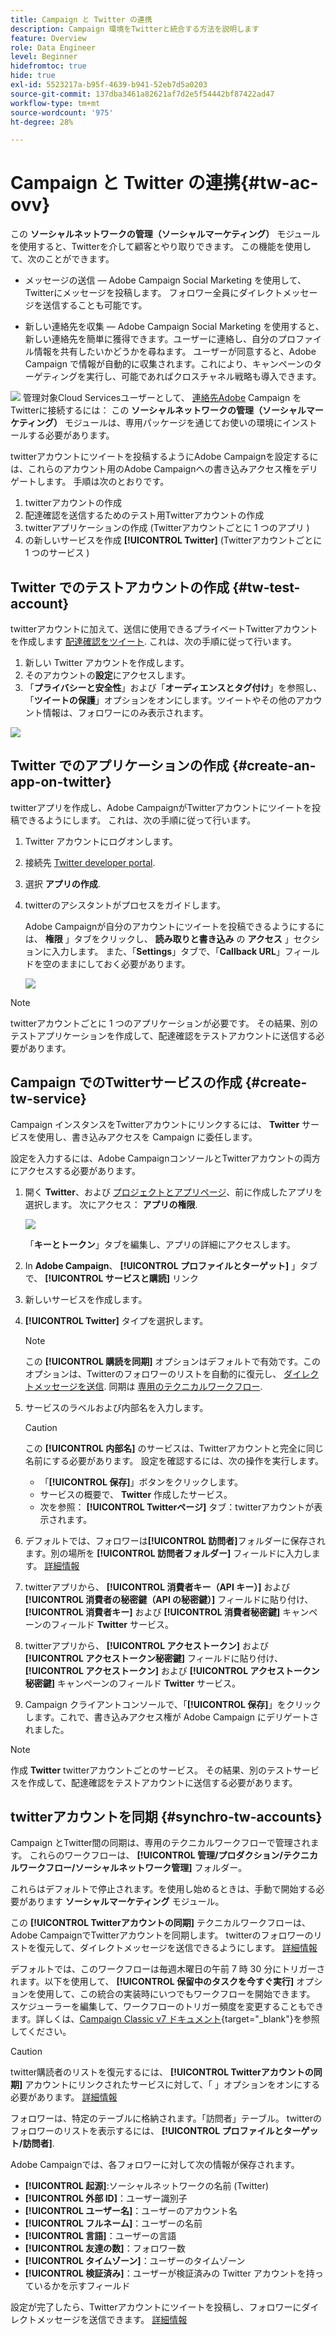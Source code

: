```yaml
---
title: Campaign と Twitter の連携
description: Campaign 環境をTwitterと統合する方法を説明します
feature: Overview
role: Data Engineer
level: Beginner
hidefromtoc: true
hide: true
exl-id: 5523217a-b95f-4639-b941-52eb7d5a0203
source-git-commit: 137dba3461a82621af7d2e5f54442bf87422ad47
workflow-type: tm+mt
source-wordcount: '975'
ht-degree: 28%

---
```


# Campaign と Twitter の連携{#tw-ac-ovv}

この **ソーシャルネットワークの管理（ソーシャルマーケティング）** モジュールを使用すると、Twitterを介して顧客とやり取りできます。 この機能を使用して、次のことができます。

* メッセージの送信 — Adobe Campaign Social Marketing を使用して、Twitterにメッセージを投稿します。 フォロワー全員にダイレクトメッセージを送信することも可能です。

* 新しい連絡先を収集 — Adobe Campaign Social Marketing を使用すると、新しい連絡先を簡単に獲得できます。ユーザーに連絡し、自分のプロファイル情報を共有したいかどうかを尋ねます。 ユーザーが同意すると、Adobe Campaign で情報が自動的に収集されます。これにより、キャンペーンのターゲティングを実行し、可能であればクロスチャネル戦略も導入できます。

![](../assets/do-not-localize/speech.png)  管理対象Cloud Servicesユーザーとして、 [連絡先Adobe](../start/campaign-faq.md#support) Campaign をTwitterに接続するには： この  **ソーシャルネットワークの管理（ソーシャルマーケティング）** モジュールは、専用パッケージを通じてお使いの環境にインストールする必要があります。


twitterアカウントにツイートを投稿するようにAdobe Campaignを設定するには、これらのアカウント用のAdobe Campaignへの書き込みアクセス権をデリゲートします。 手順は次のとおりです。

1. twitterアカウントの作成
1. 配達確認を送信するためのテスト用Twitterアカウントの作成
1. twitterアプリケーションの作成 (Twitterアカウントごとに 1 つのアプリ )
1. の新しいサービスを作成 **[!UICONTROL Twitter]** (Twitterアカウントごとに 1 つのサービス )

## Twitter でのテストアカウントの作成 {#tw-test-account}

twitterアカウントに加えて、送信に使用できるプライベートTwitterアカウントを作成します [配達確認をツイート](../send/twitter.md#send-tw-proofs). これは、次の手順に従って行います。

1. 新しい Twitter アカウントを作成します。
1. そのアカウントの&#x200B;**設定**&#x200B;にアクセスします。
1. 「**プライバシーと安全性**」および「**オーディエンスとタグ付け**」を参照し、「**ツイートの保護**」オプションをオンにします。ツイートやその他のアカウント情報は、フォロワーにのみ表示されます。

![](assets/social_tw_test_page.png)

## Twitter でのアプリケーションの作成 {#create-an-app-on-twitter}

twitterアプリを作成し、Adobe CampaignがTwitterアカウントにツイートを投稿できるようにします。  これは、次の手順に従って行います。

1. Twitter アカウントにログオンします。
1. 接続先 [Twitter developer portal](https://developer.twitter.com/en/apps).
1. 選択 **アプリの作成**.
1. twitterのアシスタントがプロセスをガイドします。

   Adobe Campaignが自分のアカウントにツイートを投稿できるようにするには、 **権限** 」タブをクリックし、 **読み取りと書き込み** の **アクセス** 」セクションに入力します。 また、「**Settings**」タブで、「**Callback URL**」フィールドを空のままにしておく必要があります。

   ![](assets/social_tw_app.png)

>[!NOTE]
>
>twitterアカウントごとに 1 つのアプリケーションが必要です。 その結果、別のテストアプリケーションを作成して、配達確認をテストアカウントに送信する必要があります。

## Campaign でのTwitterサービスの作成 {#create-tw-service}

Campaign インスタンスをTwitterアカウントにリンクするには、 **Twitter** サービスを使用し、書き込みアクセスを Campaign に委任します。

設定を入力するには、Adobe CampaignコンソールとTwitterアカウントの両方にアクセスする必要があります。

1. 開く **Twitter**、および [プロジェクトとアプリページ](https://developer.twitter.com/en/portal/projects-and-apps)、前に作成したアプリを選択します。 次にアクセス： **アプリの権限**.

   ![](assets/social_tw_service.png)

   「**キーとトークン**」タブを編集し、アプリの詳細にアクセスします。

1. In **Adobe Campaign**、 **[!UICONTROL プロファイルとターゲット]** 」タブで、 **[!UICONTROL サービスと購読]** リンク
1. 新しいサービスを作成します。
1. **[!UICONTROL Twitter]** タイプを選択します。

   >[!NOTE]
   >
   >この **[!UICONTROL 購読を同期]** オプションはデフォルトで有効です。このオプションは、Twitterのフォロワーのリストを自動的に復元し、 [ダイレクトメッセージを送信](../send/twitter.md#direct-tw-messages). 同期は [専用のテクニカルワークフロー](#synchro-tw-accounts).

1. サービスのラベルおよび内部名を入力します。

   >[!CAUTION]
   >
   >この **[!UICONTROL 内部名]** のサービスは、Twitterアカウントと完全に同じ名前にする必要があります。 設定を確認するには、次の操作を実行します。

   * 「**[!UICONTROL 保存]**」ボタンをクリックします。
   * サービスの概要で、 **Twitter** 作成したサービス。
   * 次を参照： **[!UICONTROL Twitterページ]** タブ：twitterアカウントが表示されます。

1. デフォルトでは、フォロワーは&#x200B;**[!UICONTROL 訪問者]**&#x200B;フォルダーに保存されます。別の場所を **[!UICONTROL 訪問者フォルダー]** フィールドに入力します。 [詳細情報](../send/twitter.md#direct-tw-messages)

1. twitterアプリから、 **[!UICONTROL 消費者キー（API キー）]** および **[!UICONTROL 消費者の秘密鍵（API の秘密鍵）]** フィールドに貼り付け、 **[!UICONTROL 消費者キー]** および **[!UICONTROL 消費者秘密鍵]** キャンペーンのフィールド **Twitter** サービス。

1. twitterアプリから、 **[!UICONTROL アクセストークン]** および **[!UICONTROL アクセストークン秘密鍵]** フィールドに貼り付け、 **[!UICONTROL アクセストークン]** および **[!UICONTROL アクセストークン秘密鍵]** キャンペーンのフィールド **Twitter** サービス。

1. Campaign クライアントコンソールで、「**[!UICONTROL 保存]**」をクリックします。これで、書き込みアクセス権が Adobe Campaign にデリゲートされました。


>[!NOTE]
>
>作成 **Twitter** twitterアカウントごとのサービス。 その結果、別のテストサービスを作成して、配達確認をテストアカウントに送信する必要があります。

## twitterアカウントを同期 {#synchro-tw-accounts}

Campaign とTwitter間の同期は、専用のテクニカルワークフローで管理されます。 これらのワークフローは、 **[!UICONTROL 管理/プロダクション/テクニカルワークフロー/ソーシャルネットワーク管理]** フォルダー。

これらはデフォルトで停止されます。を使用し始めるときは、手動で開始する必要があります **ソーシャルマーケティング** モジュール。

この **[!UICONTROL Twitterアカウントの同期]** テクニカルワークフローは、Adobe CampaignでTwitterアカウントを同期します。 twitterのフォロワーのリストを復元して、ダイレクトメッセージを送信できるようにします。 [詳細情報](../send/twitter.md#direct-tw-messages)

デフォルトでは、このワークフローは毎週木曜日の午前 7 時 30 分にトリガーされます。以下を使用して、 **[!UICONTROL 保留中のタスクを今すぐ実行]** オプションを使用して、この統合の実装時にいつでもワークフローを開始できます。  スケジューラーを編集して、ワークフローのトリガー頻度を変更することもできます。詳しくは、[Campaign Classic v7 ドキュメント](https://experienceleague.adobe.com/docs/campaign-classic/using/automating-with-workflows/flow-control-activities/scheduler.html){target=&quot;_blank&quot;}を参照してください。

>[!CAUTION]
>
>twitter購読者のリストを復元するには、 **[!UICONTROL Twitterアカウントの同期]** アカウントにリンクされたサービスに対して、「 」オプションをオンにする必要があります。 [詳細情報](#create-tw-service)

フォロワーは、特定のテーブルに格納されます。「訪問者」テーブル。 twitterのフォロワーのリストを表示するには、 **[!UICONTROL プロファイルとターゲット/訪問者]**.

Adobe Campaignでは、各フォロワーに対して次の情報が保存されます。

* **[!UICONTROL 起源]**:ソーシャルネットワークの名前 (Twitter)
* **[!UICONTROL 外部 ID]**：ユーザー識別子
* **[!UICONTROL ユーザー名]**：ユーザーのアカウント名
* **[!UICONTROL フルネーム]**：ユーザーの名前
* **[!UICONTROL 言語]**：ユーザーの言語
* **[!UICONTROL 友達の数]**：フォロワー数
* **[!UICONTROL タイムゾーン]**：ユーザーのタイムゾーン
* **[!UICONTROL 検証済み]**：ユーザーが検証済みの Twitter アカウントを持っているかを示すフィールド

設定が完了したら、Twitterアカウントにツイートを投稿し、フォロワーにダイレクトメッセージを送信できます。 [詳細情報](../send/twitter.md)
